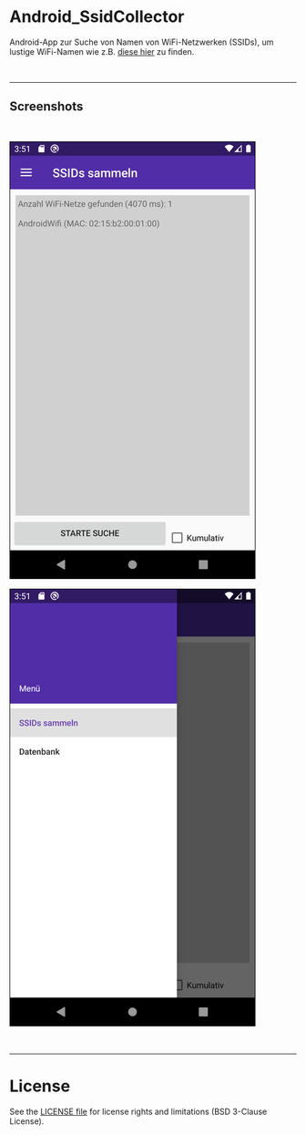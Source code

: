 # Android_SsidCollector #

Android-App zur Suche von Namen von WiFi-Netzwerken (SSIDs), um lustige WiFi-Namen wie z.B. [diese hier](https://www.giga.de/extra/wlan/specials/die-lustigsten-wlan-namen-fuer-den-router/) zu finden.

<br>

----

## Screenshots ##

<br>

![Screenshot 1](screenshot_1.png)

![Screenshot 2](screenshot_2.png)

<br>

----
# License

See the [LICENSE file](LICENSE.md) for license rights and limitations (BSD 3-Clause License).

